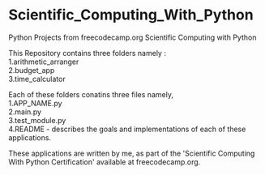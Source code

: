 # Scientific_Computing_With_Python
Python Projects from freecodecamp.org Scientific Computing with Python       


This Repository contains three folders namely :        
1.arithmetic_arranger    
2.budget_app     
3.time_calculator      

Each of these folders conatins three files namely,      
1.APP_NAME.py     
2.main.py     
3.test_module.py    
4.README - describes the goals and implementations of each of these applications.     

These applications are written by me, as part of the 'Scientific Computing With Python Certification' available at freecodecamp.org.
